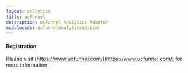 ```yaml
---
layout: analytics
title: ucFunnel
description: ucFunnel Analytics Adapter
modulecode: ucfunnelAnalyticsAdapter
---
```


#### Registration

Please visit [https://www.ucfunnel.com/](https://www.ucfunnel.com/) for more information.

